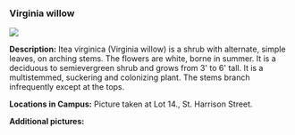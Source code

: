### Virginia willow
![](http://www.astro.princeton.edu/~ruixu/fig/Virginiawillow.jpg)

**Description:** Itea virginica (Virginia willow) is a shrub with alternate, simple leaves, on arching stems. The flowers are white, borne in summer. It is a deciduous to semievergreen shrub and grows from 3' to 6' tall. It is a multistemmed, suckering and colonizing plant. The stems branch infrequently except at the tops.

**Locations in Campus:** Picture taken at Lot 14., St. Harrison Street.

**Additional pictures:**

